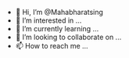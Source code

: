 - 👋 Hi, I’m @Mahabharatsing
- 👀 I’m interested in ...
- 🌱 I’m currently learning ...
- 💞️ I’m looking to collaborate on ...
- 📫 How to reach me ...

<!---
Mahabharatsing/Mahabharatsing is a ✨ special ✨ repository because its `README.md` (this file) appears on your GitHub profile.
You can click the Preview link to take a look at your changes.
--->

